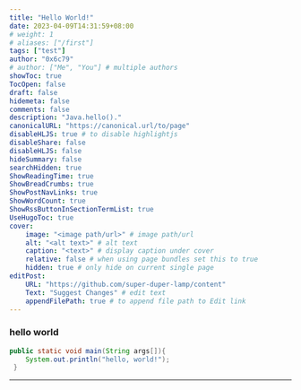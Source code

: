 ```yaml
---
title: "Hello World!"
date: 2023-04-09T14:31:59+08:00
# weight: 1
# aliases: ["/first"]
tags: ["test"]
author: "0x6c79"
# author: ["Me", "You"] # multiple authors
showToc: true
TocOpen: false
draft: false
hidemeta: false
comments: false
description: "Java.hello()."
canonicalURL: "https://canonical.url/to/page"
disableHLJS: true # to disable highlightjs
disableShare: false
disableHLJS: false
hideSummary: false
searchHidden: true
ShowReadingTime: true
ShowBreadCrumbs: true
ShowPostNavLinks: true
ShowWordCount: true
ShowRssButtonInSectionTermList: true
UseHugoToc: true
cover:
    image: "<image path/url>" # image path/url
    alt: "<alt text>" # alt text
    caption: "<text>" # display caption under cover
    relative: false # when using page bundles set this to true
    hidden: true # only hide on current single page
editPost:
    URL: "https://github.com/super-duper-lamp/content"
    Text: "Suggest Changes" # edit text
    appendFilePath: true # to append file path to Edit link
---
```


### hello world

```java
public static void main(String args[]){
    System.out.println("hello, world!");
 }

```

---
